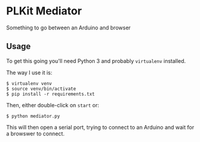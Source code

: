 # PLKit Mediator

Something to go between an Arduino and browser

## Usage

To get this going you'll need Python 3 and probably `virtualenv` installed.

The way I use it is:

```
$ virtualenv venv
$ source venv/bin/activate
$ pip install -r requirements.txt
```

Then, either double-click on `start` or:

```
$ python mediator.py
```

This will then open a serial port, trying to connect to an Arduino and wait for a browswer to connect.


